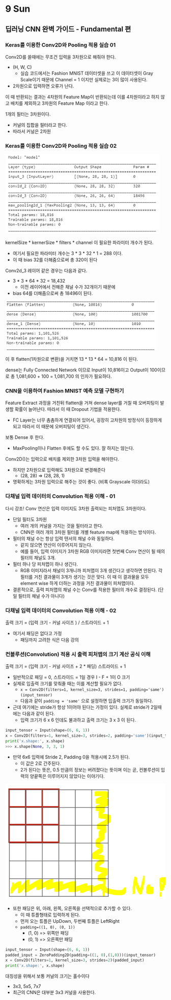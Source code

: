 # 9 Sun

## 딥러닝 CNN 완벽 가이드 - Fundamental 편

### Keras를 이용한 Conv2D와 Pooling 적용 실습 01

Conv2D를 쓸때에는 무조건 입력을 3차원으로 해줘야 한다.

* \(H, W, C\)
  * 실습 코드에서는 Fashion MNIST 데이터셋을 쓰고 이 데이터셋이 Gray Scale이기 때문에 Channel = 1 이지만 실제로는 3이 많이 사용된다.
* 2차원으로 입력하면 오류가 난다.

이 때 반환되는 결과는 4차원의 Feature Map이 반환되는데 이를 4차원이라고 하지 않고 배치를 제외하고 3차원의 Feature Map 이라고 한다.

1개의 필터는 3차원이다.

* 커널의 집합을 필터라고 한다.
* 따라서 커널은 2차원

### Keras를 이용한 Conv2D와 Pooling 적용 실습 02

![](../../.gitbook/assets/image%20%28620%29.png)

kernelSize \* kernerSize \* filters \* channel 이 필요한 파라미터 개수가 된다. 

* 여기서 필요한 파라미터 개수는 3 \* 3 \* 32 \* 1 = 288 이다.
* 이 때 bias 32를 더해줌으로써 총 320이 된다

Conv2d\_3 레이어 같은 경우는 다음과 같다.

* 3 \* 3 \* 64 \* 32 = 18,432
  * 이전 레이어에서 전해준 채널 수가 32개이기 때문에
* bias 64를 더해줌으로써 총 18496이 된다.

![](../../.gitbook/assets/image%20%28621%29.png)

이 후 flatten\(1차원으로 변환\)을 거치면 13 \* 13 \* 64 = 10,816 이 된다.

dense는 Fully Connected Network 이므로 Input이 10,816이고 Output이 100이므로 총 1,081,600 + 100 = 1,081,700 의 인자가 필요하다.

### CNN을 이용하여 Fashion MNIST 예측 모델 구현하기

Feature Extract 과정을 거친뒤 flatten을 거쳐 dense layer를 거칠 때 오버피팅이 발생할 확률이 늘어난다. 따라서 이 때 Dropout 기법을 적용한다.

* FC Layer는 너무 촘촘하게 연결되어 있어서, 굉장히 고차원의 방정식이 등장하게 되고 따라서 이 때문에 오버피팅이 생긴다.

보통 Dense 후 한다.

* MaxPooling이나 Flatten 후에도 할 수도 있다. 잘 하지는 않는다.

Conv2D\(\)는 입력으로 배치를 제외한 3차원 입력을 해야한다.

* 하지만 2차원으로 입력해도 3차원으로 변경해준다
  * \(28, 28\) =&gt; \(28, 28, 1\)
* 명확하게는 3차원 입력으로 해주는 것이 좋다. \(비록 Grayscale 이더라도\)

### 다채널 입력 데이터의 Convolution 적용 이해 - 01

다시 강조! Conv 연산은 입력 이미지도 3차원 출력되는 피처맵도 3차원이다.

* 단일 필터도 3차원
  * 여러 개의 커널을 가지는 것을 필터라고 한다.
  * CNN은 여러 개의 3차원 필터를 개별 feature map에 적용하는 방식이다.
* 필터의 채널 수는 항상 입력 텐서의 채널 수와 동일하다.
  * 같지 않으면 연산이 이루어지지 않는다.
  * 예를 들어, 입력 이미지가 3차원 RGB 이미지라면 첫번째 Conv 연산이 될 때의 필터의 채널도 3개.
* 필터 하나 당 피처맵이 하나 생긴다.
  * RGB 이미지라서 채널이 3개니까 피처맵이 3개 생긴다고 생각하면 안된다. 각 필터를 거친 결과물이 3개가 생기는 것은 맞다. 이 때 이 결과물을 모두 element wise 하게 더하는 과정을 거친 결과물이 피처맵이다.
* 결론적으로, 출력 피처맵의 채널 수는 Conv를 적용한 필터의 개수로 결정된다. \(단일 필터의 채널 수가 아니다\)



### 다채널 입력 데이터의 Convolution 적용 이해 - 02

출력 크기 = \(입력 크기 - 커널 사이즈 \) / 스트라이드 + 1

* 여기서 패딩은 없다고 가정
  * 패딩까지 고려한 식은 다음 강의



### 컨볼루션\(Convolution\) 적용 시 출력 피처맵의 크기 계산 공식 이해

출력 크기 = \(입력 크기 - 커널 사이즈 + 2 \* 패딩\) 스트라이드 + 1

* 일반적으로 패딩 = 0, 스트라이드 = 1일 경우 I - F + 1이 O 크기
* 실제로 입출력 크기를 맞춰줄 때는 이를 계산할 필요가 없다.
  * `x = Conv2D(filters=1, kernel_size=3, strides=1, padding='same')(input_tensor)`
  * 다음과 같이 `padding = 'same'` 으로 설정하면 입출력 크기가 동일하다.
* 근데 여기에는 stride가 항상 1이어야 된다는 가정이 있다. 실제로 stride가 2일때에는 다음과 같이 된다.
  * 입력 크기가 6 x 6 인데도 불과하고 출력 크기는 3 x 3 이 된다.

```python
input_tensor = Input(shape=(6, 6, 1))
x = Conv2D(filters=1, kernel_size=3, strides=2, padding='same')(input_tensor)
print('x.shape:', x.shape)
>>> x.shape(None, 3, 3, 1)
```

* 만약 6x6 입력에 Stride 2, Padding 0을 적용시에 2.5가 된다.
  * 이 값은 2로 간주된다.
  * 2가 된다는 뜻은, 0.5 만큼의 정보는 버려졌다는 뜻이며 이는 곧, 컨볼루션이 입력의 양끝쪽은 이루어지지 않았다는 이야기다.

![](../../.gitbook/assets/image%20%28622%29.png)

* 또한 패딩은 위, 아래, 왼쪽, 오른쪽을 선택적으로 추가할 수 있다.
  * 이 때 튜플형태로 입력하게 된다.
  * 먼저 오는 튜플은 UpDown, 두번째 튜플은 LeftRight
  * `padding=((1, 0), (0, 1))`
    * \(1, 0\) =&gt; 위쪽만 패딩
    * \(0, 1\) =&gt; 오른쪽만 패딩

```python
input_tensor = Input(shape=(6, 6, 1))
padded_input = ZeroPadding2D(padding=((1, 0),(1,0)))(input_tensor)
x = Conv2D(filters=1, kernel_size=3, strides=2)(padded_input)
print('x.shape:', x.shape)
```

대칭성을 위해서 보통 커널의 크기는 홀수이다

* 3x3, 5x5, 7x7
* 최근의 CNN은 대부분 3x3 커널을 사용한다.



